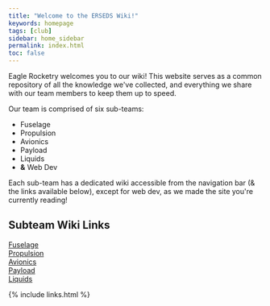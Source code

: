 ```yaml
---
title: "Welcome to the ERSEDS Wiki!"
keywords: homepage
tags: [club]
sidebar: home_sidebar
permalink: index.html
toc: false
---
```


Eagle Rocketry welcomes you to our wiki! This website serves as a common
repository of all the knowledge we've collected, and everything we share with
our team members to keep them up to speed.

Our team is comprised of six sub-teams:
- Fuselage
- Propulsion
- Avionics
- Payload
- Liquids
- **&** Web Dev

Each sub-team has a dedicated wiki accessible from the navigation bar (& the
links available below), except for web dev, as we made the site you're currently
reading!

## Subteam Wiki Links
[Fuselage](fuselage_index.html)  
[Propulsion](propulsion_index.html)  
[Avionics](avionics_index.html)  
[Payload](payload_index.html)  
[Liquids](liquids_index.html)  

{% include links.html %}
